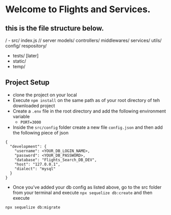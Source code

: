 # Welcome to Flights and Services. 

## this is the file structure below. 
/ - src/ 
    index.js // server 
    models/ 
    controllers/ 
    middlewares/ 
    services/ 
    utils/ 
    config/ 
    respository/ 
    
- tests/ [later] 
- static/ 
- temp/ 

<!-- # Welcome to Flights Service -->

## Project Setup
- clone the project on your local
- Execute `npm install` on the same path as of your root directory of teh downloaded project
- Create a `.env` file in the root directory and add the following environment variable
    - `PORT=3000`
- Inside the `src/config` folder create a new file `config.json` and then add the following piece of json

```
{
  "development": {
    "username": <YOUR_DB_LOGIN_NAME>,
    "password": <YOUR_DB_PASSWORD>,
    "database": "Flights_Search_DB_DEV",
    "host": "127.0.0.1",
    "dialect": "mysql"
  }
}

```
- Once you've added your db config as listed above, go to the src folder from your terminal and execute `npx sequelize db:create`
and then execute

`npx sequelize db:migrate`
```
